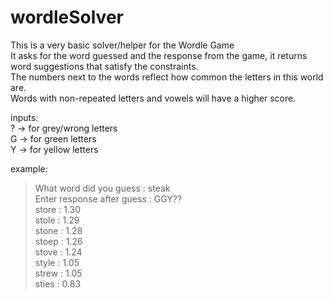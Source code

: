 # wordleSolver
This is a very basic solver/helper for the Wordle Game<br />
It asks for the word guessed and the response from the game, it returns word suggestions that satisfy the constraints.<br />
The numbers next to the words reflect how common the letters in this world are. <br />
Words with non-repeated letters and vowels will have a higher score. <br />

inputs: <br />
? -> for grey/wrong letters<br />
G -> for green letters<br />
Y -> for yellow letters<br />

example: <br />
>What word did you guess     : steak<br />
>Enter response after guess : GGY??<br />
>store :  1.30<br />
>stole :  1.29<br />
>stone :  1.28<br />
>stoep :  1.26<br />
>stove :  1.24<br />
>style :  1.05<br />
>strew :  1.05<br />
>sties :  0.83<br />

